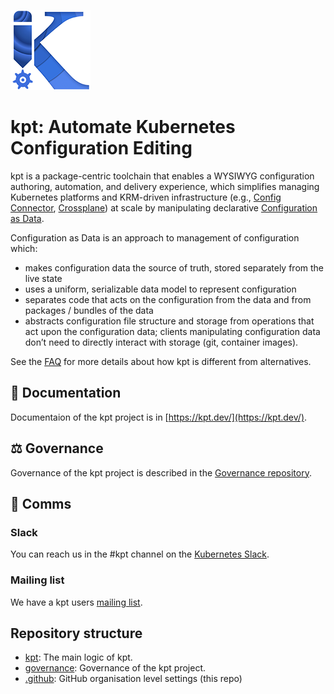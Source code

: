 ![kpt logo](https://github.com/kptdev/kpt/blob/main/logo/KptLogoSmall.png?raw=true)

# kpt: Automate Kubernetes Configuration Editing

kpt is a package-centric toolchain that enables a WYSIWYG configuration authoring, automation, and delivery experience,
which simplifies managing Kubernetes platforms and KRM-driven infrastructure (e.g.,
[Config Connector](https://github.com/GoogleCloudPlatform/k8s-config-connector), [Crossplane](https://crossplane.io/))
at scale by manipulating declarative
[Configuration as Data](https://github.com/kptdev/kpt/blob/main/docs/design-docs/06-config-as-data.md).

Configuration as Data is an approach to management of configuration which:

- makes configuration data the source of truth, stored separately from the live state
- uses a uniform, serializable data model to represent configuration
- separates code that acts on the configuration from the data and from packages / bundles of the data
- abstracts configuration file structure and storage from operations that act upon the configuration data; clients
  manipulating configuration data don’t need to directly interact with storage (git, container images).

See the [FAQ](https://kpt.dev/faq/) for more details about how kpt is different from alternatives.

## 📖 Documentation 

Documentaion of the kpt project is in [https://kpt.dev/](https://kpt.dev/).

## ⚖️ Governance

Governance of the kpt project is described in the
[Governance repository](https://github.com/kptdev/governance/blob/main/README.md).

## 👋 Comms 

### Slack

You can reach us in the #kpt channel on the [Kubernetes Slack](https://communityinviter.com/apps/kubernetes/community).

### Mailing list

We have a kpt users [mailing list](https://groups.google.com/forum/?oldui=1#!forum/kpt-users).

## Repository structure

- [kpt](https://github.com/kptdev/kpt): The main logic of kpt.
- [governance](https://github.com/kptdev/governance): Governance of the kpt project.
- [.github](https://github.com/kptdev/.github): GitHub organisation level settings (this repo)
